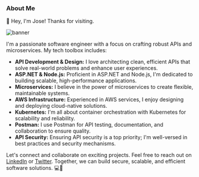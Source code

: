 ### About Me

👋 Hey, I'm Jose! Thanks for visiting.

![banner](https://github.com/vectorNull/vectorNull/assets/50179896/47894947-0bbb-4aab-b605-d330cbb14fb5)

I'm a passionate software engineer with a focus on crafting robust APIs and microservices. My tech toolbox includes:

- **API Development & Design:** I love architecting clean, efficient APIs that solve real-world problems and enhance user experiences.
- **ASP.NET & Node.js:** Proficient in ASP.NET and Node.js, I'm dedicated to building scalable, high-performance applications.
- **Microservices:** I believe in the power of microservices to create flexible, maintainable systems.
- **AWS Infrastructure:** Experienced in AWS services, I enjoy designing and deploying cloud-native solutions.
- **Kubernetes:** I'm all about container orchestration with Kubernetes for scalability and reliability.
- **Postman:** I use Postman for API testing, documentation, and collaboration to ensure quality.
- **API Security:** Ensuring API security is a top priority; I'm well-versed in best practices and security mechanisms.

Let's connect and collaborate on exciting projects. Feel free to reach out on [LinkedIn](https://www.linkedin.com/in/prominentcode/) or [Twitter](https://twitter.com/JoseERMarrero). Together, we can build secure, scalable, and efficient software solutions. 💻🚀
